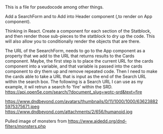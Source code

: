 This is a file for pseudocode among other things.

Add a SearchForm and to Add into Header component (,to render on App component).

Thinking in React. Create a component for each section of the Statblock, and then render those sub-pieces to the statblock to dry up the code. 
This will also allow you to conditionally render the objects that are there.

The URL of the SeearchForm, needs to go to the App component as a property that we add to the URL that returns results to the Cards component.
Maybe, the first step is to place the current URL for the cards component into a variable, and that variable is passed into the cards component to dry them up and remove repeated code.
Then I need to make the cards able to take a URL that is input as the end of the Search URL within the search box.
The following is a Search URL I can use as my example, it wil retrun a search fo 'fire' within the SRD.
https://api.open5e.com/search/?document_slug=wotc-srd&text=fire

https://www.dndbeyond.com/avatars/thumbnails/0/11/1000/1000/636238825975375671.jpeg
https://www.dndbeyond.com/attachments/2/656/humanoid.jpg

Pulled image of monsters from https://www.aidedd.org/dnd-filters/monsters.php